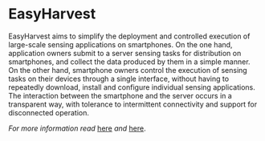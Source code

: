 # EasyHarvest

EasyHarvest aims to simplify the deployment and controlled execution of large-scale sensing applications on smartphones. On the one hand, application owners submit to a server sensing tasks for distribution on smartphones, and collect the data produced by them in a simple manner. On the other hand, smartphone owners control the execution of sensing tasks on their devices through a single interface, without having to repeatedly download, install and configure individual sensing applications. The interaction between the smartphone and the server occurs in a transparent way, with tolerance to intermittent connectivity and support for disconnected operation.

*For more information read* [here](http://www.inf.uth.gr/wp-content/uploads/formidable/Katsomallos_Emmanouil.pdf) *and* [here](http://www.inf.uth.gr/wp-content/uploads/formidable/Katsomallos_Emmanouil1.pdf).

